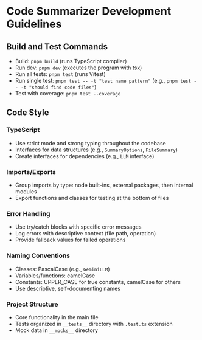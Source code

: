 # Code Summarizer Development Guidelines

## Build and Test Commands
- Build: `pnpm build` (runs TypeScript compiler)
- Run dev: `pnpm dev` (executes the program with tsx)
- Run all tests: `pnpm test` (runs Vitest)
- Run single test: `pnpm test -- -t "test name pattern"` (e.g., `pnpm test -- -t "should find code files"`)
- Test with coverage: `pnpm test --coverage`

## Code Style

### TypeScript
- Use strict mode and strong typing throughout the codebase
- Interfaces for data structures (e.g., `SummaryOptions`, `FileSummary`)
- Create interfaces for dependencies (e.g., `LLM` interface)

### Imports/Exports
- Group imports by type: node built-ins, external packages, then internal modules
- Export functions and classes for testing at the bottom of files

### Error Handling
- Use try/catch blocks with specific error messages
- Log errors with descriptive context (file path, operation)
- Provide fallback values for failed operations

### Naming Conventions
- Classes: PascalCase (e.g., `GeminiLLM`)
- Variables/functions: camelCase
- Constants: UPPER_CASE for true constants, camelCase for others
- Use descriptive, self-documenting names

### Project Structure
- Core functionality in the main file
- Tests organized in `__tests__` directory with `.test.ts` extension
- Mock data in `__mocks__` directory